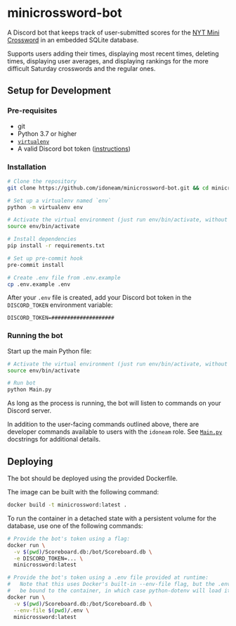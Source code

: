 # minicrossword-bot

A Discord bot that keeps track of user-submitted scores for the
[NYT Mini Crossword](https://www.nytimes.com/crosswords/game/mini)
in an embedded SQLite database.


Supports users adding their times, displaying most recent times, deleting times,
displaying user averages, and displaying rankings for the more difficult Saturday
crosswords and the regular ones.


## Setup for Development

### Pre-requisites

* git
* Python 3.7 or higher
* [`virtualenv`](https://pypi.org/project/virtualenv/)
* A valid Discord bot token ([instructions](https://github.com/reactiflux/discord-irc/wiki/Creating-a-discord-bot-&-getting-a-token))

### Installation

```bash
# Clone the repository
git clone https://github.com/idoneam/minicrossword-bot.git && cd minicrossword-bot

# Set up a virtualenv named `env`
python -m virtualenv env

# Activate the virtual environment (just run env/bin/activate, without the source prefix on Windows)
source env/bin/activate

# Install dependencies
pip install -r requirements.txt

# Set up pre-commit hook
pre-commit install

# Create .env file from .env.example
cp .env.example .env
```

After your `.env` file is created, add your Discord bot token in the `DISCORD_TOKEN`
environment variable:

```text
DISCORD_TOKEN=####################
```

### Running the bot

Start up the main Python file:
```bash
# Activate the virtual environment (just run env/bin/activate, without the source prefix on Windows)
source env/bin/activate

# Run bot
python Main.py
```

As long as the process is running, the bot will listen to commands on your Discord
server.

In addition to the user-facing commands outlined above, there are developer commands
available to users with the `idoneam` role. See [`Main.py`](./Main.py) docstrings for additional
details.


## Deploying

The bot should be deployed using the provided Dockerfile.

The image can be built with the following command:

```bash
docker build -t minicrossword:latest .
```

To run the container in a detached state with a persistent volume for the database, use
one of the following commands:

```bash
# Provide the bot's token using a flag:
docker run \
  -v $(pwd)/Scoreboard.db:/bot/Scoreboard.db \
  -e DISCORD_TOKEN=... \
  minicrossword:latest

# Provide the bot's token using a .env file provided at runtime:
#   Note that this uses Docker's built-in --env-file flag, but the .env file can also
#   be bound to the container, in which case python-dotenv will load it instead.
docker run \
  -v $(pwd)/Scoreboard.db:/bot/Scoreboard.db \
  --env-file $(pwd)/.env \
  minicrossword:latest
```
